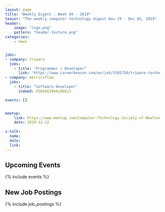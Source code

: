```yaml
---
layout: page
title: "Weekly Digest - Week 49 - 2019"
teaser: "The weekly computer technology digest Nov 29 - Dec 05, 2019"
header:
    image: "logo.png"
    pattern: "header-texture.png"
categories:
    - news


jobs:
- company: triware
  jobs:
    - title: "Programmer / Developer"
      link: 'https://www.careerbeacon.com/en/job/1585750/triware-technologies-inc/programmer-developer/st-john-s-nl'
- company: metricsflow
  jobs:
    - title: "Software Developer"
      indeed: d302662984c06b13

events: []


meetup:
    link: https://www.meetup.com/Computer-Technology-Society-of-Newfoundland-and-Labrador/events/rpdzmpyzqbqb/
    date: 2019-12-12
  
x-talk:
  name:
  date:
  link:
---
```


## Upcoming Events
{% include events %}

## New Job Postings
{% include job_postings %}
